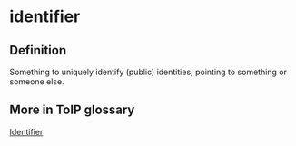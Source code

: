 # identifier
## Definition
Something to uniquely identify (public) identities; pointing to something or someone else.

## More in ToIP glossary
[Identifier](https://github.com/trustoverip/toip/wiki/identifier)